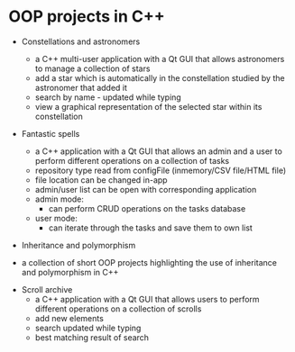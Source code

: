 # OOP projects in C++

* Constellations and astronomers
  - a C++ multi-user application with a Qt GUI that allows astronomers to manage a collection of stars
  - add a star which is automatically in the constellation studied by the astronomer that added it
  - search by name - updated while typing
  - view a graphical representation of the selected star within its constellation

* Fantastic spells
  - a C++ application with a Qt GUI that allows an admin and a user to perform different operations on a collection of tasks
  - repository type read from configFile (inmemory/CSV file/HTML file)
  - file location can be changed in-app
  - admin/user list can be open with corresponding application
  - admin mode:
    - can perform CRUD operations on the tasks database
  - user mode:
    - can iterate through the tasks and save them to own list
    
 * Inheritance and polymorphism
  - a collection of short OOP projects highlighting the use of inheritance and polymorphism in C++
  
* Scroll archive
  - a C++ application with a Qt GUI that allows users to perform different operations on a collection of scrolls
  - add new elements
  - search updated while typing
  - best matching result of search

